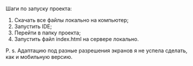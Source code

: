 Шаги по запуску проекта:
1) Скачать все файлы локально на компьютер;
2) Запустить IDE;
3) Перейти в папку проекта;
4) Запустить файл index.html на сервере локально.

P. s. Адаптацию под разные разрешения экранов я не успела сделать, как и мобильную версию.

